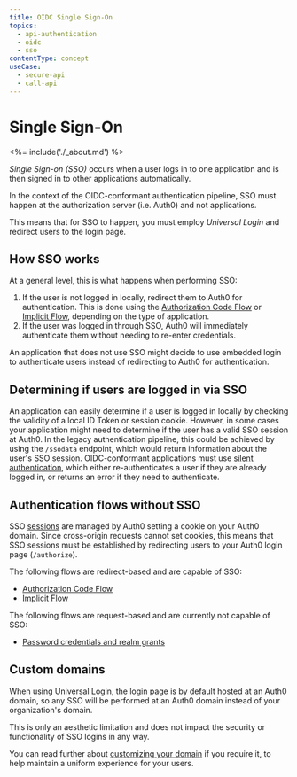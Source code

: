 ```yaml
---
title: OIDC Single Sign-On
topics:
  - api-authentication
  - oidc
  - sso
contentType: concept
useCase:
  - secure-api
  - call-api
---
```


# Single Sign-On

<%= include('./_about.md') %>

<dfn data-key="single-sign-on">Single Sign-on (SSO)</dfn> occurs when a user logs in to one application and is then signed in to other applications automatically.

In the context of the OIDC-conformant authentication pipeline, SSO must happen at the authorization server (i.e. Auth0) and not applications.

This means that for SSO to happen, you must employ <dfn data-key="universal-login">Universal Login</dfn> and redirect users to the login page.

## How SSO works

At a general level, this is what happens when performing SSO:

1. If the user is not logged in locally, redirect them to Auth0 for authentication. This is done using the [Authorization Code Flow](/flows/concepts/auth-code) or [Implicit Flow](/flows/concepts/implicit), depending on the type of application.
2. If the user was logged in through SSO, Auth0 will immediately authenticate them without needing to re-enter credentials.

An application that does not use SSO might decide to use embedded login to authenticate users instead of redirecting to Auth0 for authentication.

## Determining if users are logged in via SSO

An application can easily determine if a user is logged in locally by checking the validity of a local ID Token or session cookie.
However, in some cases your application might need to determine if the user has a valid SSO session at Auth0.
In the legacy authentication pipeline, this could be achieved by using the `/ssodata` endpoint, which would return information about the user's SSO session.
OIDC-conformant applications must use [silent authentication](/api-auth/tutorials/silent-authentication), which either re-authenticates a user if they are already logged in, or returns an error if they need to authenticate.

## Authentication flows without SSO

SSO [sessions](/sessions) are managed by Auth0 setting a cookie on your Auth0 domain.
Since cross-origin requests cannot set cookies, this means that SSO sessions must be established by redirecting users to your Auth0 login page (`/authorize`).

The following flows are redirect-based and are capable of SSO:

* [Authorization Code Flow](/flows/concepts/auth-code)
* [Implicit Flow](/flows/concepts/implicit)

The following flows are request-based and are currently not capable of SSO:

* [Password credentials and realm grants](/api-auth/grant/password)

## Custom domains

When using Universal Login, the login page is by default hosted at an Auth0 domain, so any SSO will be performed at an Auth0 domain instead of your organization's domain.

This is only an aesthetic limitation and does not impact the security or functionality of SSO logins in any way.

You can read further about [customizing your domain](/custom-domains) if you require it, to help maintain a uniform experience for your users.

